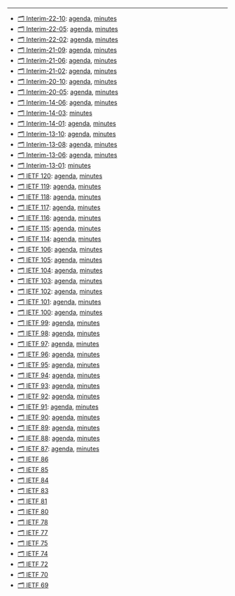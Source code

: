 

---

- [🗂️ Interim-22-10](interim-22-10/): [agenda](interim-22-10/agenda.md), [minutes](interim-22-10/minutes.md)
- [🗂️ Interim-22-05](interim-22-05/): [agenda](interim-22-05/agenda.md), [minutes](interim-22-05/minutes.md)
- [🗂️ Interim-22-02](interim-22-02/): [agenda](interim-22-02/agenda.md), [minutes](interim-22-02/minutes.md)
- [🗂️ Interim-21-09](interim-21-09/): [agenda](interim-21-09/agenda.md), [minutes](interim-21-09/minutes.md)
- [🗂️ Interim-21-06](interim-21-06/): [agenda](interim-21-06/agenda.md), [minutes](interim-21-06/minutes.md)
- [🗂️ Interim-21-02](interim-21-02/): [agenda](interim-21-02/agenda.md), [minutes](interim-21-02/minutes.md)
- [🗂️ Interim-20-10](interim-20-10/): [agenda](interim-20-10/agenda.md), [minutes](interim-20-10/minutes.md)
- [🗂️ Interim-20-05](interim-20-05/): [agenda](interim-20-05/agenda.md), [minutes](interim-20-05/minutes.md)
- [🗂️ Interim-14-06](interim-14-06/): [agenda](interim-14-06/agenda.md), [minutes](interim-14-06/minutes.md)
- [🗂️ Interim-14-03](interim-14-03/): [minutes](interim-14-03/minutes.md)
- [🗂️ Interim-14-01](interim-14-01/): [agenda](interim-14-01/agenda.md), [minutes](interim-14-01/minutes.md)
- [🗂️ Interim-13-10](interim-13-10/): [agenda](interim-13-10/agenda.md), [minutes](interim-13-10/minutes.md)
- [🗂️ Interim-13-08](interim-13-08/): [agenda](interim-13-08/agenda.md), [minutes](interim-13-08/minutes.md)
- [🗂️ Interim-13-06](interim-13-06/): [agenda](interim-13-06/agenda.md), [minutes](interim-13-06/minutes.md)
- [🗂️ Interim-13-01](interim-13-01/): [minutes](interim-13-01/minutes.md)
- [🗂️ IETF 120](ietf120/): [agenda](ietf120/agenda.md), [minutes](ietf120/minutes.md)
- [🗂️ IETF 119](ietf119/): [agenda](ietf119/agenda.md), [minutes](ietf119/minutes.md)
- [🗂️ IETF 118](ietf118/): [agenda](ietf118/agenda.md), [minutes](ietf118/minutes.md)
- [🗂️ IETF 117](ietf117/): [agenda](ietf117/agenda.md), [minutes](ietf117/minutes.md)
- [🗂️ IETF 116](ietf116/): [agenda](ietf116/agenda.md), [minutes](ietf116/minutes.md)
- [🗂️ IETF 115](ietf115/): [agenda](ietf115/agenda.md), [minutes](ietf115/minutes.md)
- [🗂️ IETF 114](ietf114/): [agenda](ietf114/agenda.md), [minutes](ietf114/minutes.md)
- [🗂️ IETF 106](ietf106/): [agenda](ietf106/agenda.md), [minutes](ietf106/minutes.md)
- [🗂️ IETF 105](ietf105/): [agenda](ietf105/agenda.md), [minutes](ietf105/minutes.md)
- [🗂️ IETF 104](ietf104/): [agenda](ietf104/agenda.md), [minutes](ietf104/minutes.md)
- [🗂️ IETF 103](ietf103/): [agenda](ietf103/agenda.md), [minutes](ietf103/minutes.md)
- [🗂️ IETF 102](ietf102/): [agenda](ietf102/agenda.md), [minutes](ietf102/minutes.md)
- [🗂️ IETF 101](ietf101/): [agenda](ietf101/agenda.md), [minutes](ietf101/minutes.md)
- [🗂️ IETF 100](ietf100/): [agenda](ietf100/agenda.md), [minutes](ietf100/minutes.md)
- [🗂️ IETF 99](ietf99/): [agenda](ietf99/agenda.md), [minutes](ietf99/minutes.md)
- [🗂️ IETF 98](ietf98/): [agenda](ietf98/agenda.md), [minutes](ietf98/minutes.md)
- [🗂️ IETF 97](ietf97/): [agenda](ietf97/agenda.md), [minutes](ietf97/minutes.md)
- [🗂️ IETF 96](ietf96/): [agenda](ietf96/agenda.md), [minutes](ietf96/minutes.md)
- [🗂️ IETF 95](ietf95/): [agenda](ietf95/agenda.md), [minutes](ietf95/minutes.md)
- [🗂️ IETF 94](ietf94/): [agenda](ietf94/agenda.md), [minutes](ietf94/minutes.md)
- [🗂️ IETF 93](ietf93/): [agenda](ietf93/agenda.md), [minutes](ietf93/minutes.md)
- [🗂️ IETF 92](ietf92/): [agenda](ietf92/agenda.md), [minutes](ietf92/minutes.md)
- [🗂️ IETF 91](ietf91/): [agenda](ietf91/agenda.md), [minutes](ietf91/minutes.md)
- [🗂️ IETF 90](ietf90/): [agenda](ietf90/agenda.md), [minutes](ietf90/minutes.md)
- [🗂️ IETF 89](ietf89/): [agenda](ietf89/agenda.md), [minutes](ietf89/minutes.md)
- [🗂️ IETF 88](ietf88/): [agenda](ietf88/agenda.md), [minutes](ietf88/minutes.md)
- [🗂️ IETF 87](ietf87/): [agenda](ietf87/agenda.md), [minutes](ietf87/minutes.md)
- [🗂️ IETF 86](ietf86/)
- [🗂️ IETF 85](ietf85/)
- [🗂️ IETF 84](ietf84/)
- [🗂️ IETF 83](ietf83/)
- [🗂️ IETF 81](ietf81/)
- [🗂️ IETF 80](ietf80/)
- [🗂️ IETF 78](ietf78/)
- [🗂️ IETF 77](ietf77/)
- [🗂️ IETF 75](ietf75/)
- [🗂️ IETF 74](ietf74/)
- [🗂️ IETF 72](ietf72/)
- [🗂️ IETF 70](ietf70/)
- [🗂️ IETF 69](ietf69/)